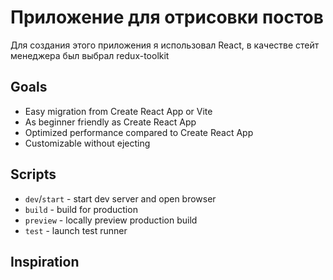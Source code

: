 # Приложение для отрисовки постов

Для создания этого приложения я использовал React, в качестве стейт менеджера был выбрал redux-toolkit


## Goals

- Easy migration from Create React App or Vite
- As beginner friendly as Create React App
- Optimized performance compared to Create React App
- Customizable without ejecting

## Scripts

- `dev`/`start` - start dev server and open browser
- `build` - build for production
- `preview` - locally preview production build
- `test` - launch test runner

## Inspiration


